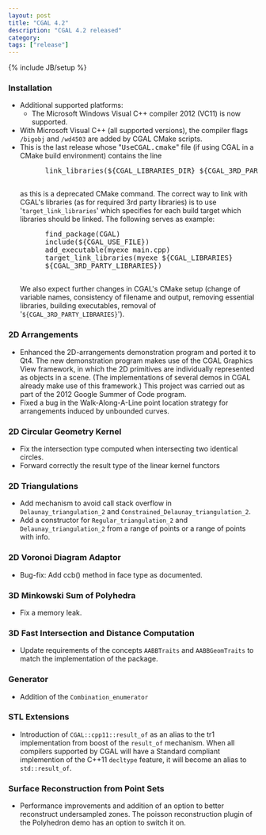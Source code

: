 ```yaml
---
layout: post
title: "CGAL 4.2"
description: "CGAL 4.2 released"
category:
tags: ["release"]
---
```

{% include JB/setup %}
<h3>Installation</h3>
<ul>
  <li>Additional supported platforms:
    <ul>
      <li>The Microsoft Windows Visual C++ compiler 2012 (VC11) is now
        supported.</li>
    </ul>
  </li>
  <li>With Microsoft Visual C++ (all supported versions), the compiler
    flags <code>/bigobj</code> and <code>/wd4503</code> are added by CGAL
    CMake scripts.
  </li>
  <li>This is the last release whose "<tt>UseCGAL.cmake</tt>" file (if
    using CGAL in a CMake build environment) contains the line
    <pre>
      link_libraries(${CGAL_LIBRARIES_DIR} ${CGAL_3RD_PARTY_LIBRARIES_DIRS})
    </pre>
    as this is a deprecated CMake command. The correct way to link with
    CGAL's libraries (as for required 3rd party libraries) is to use
    '<code>target_link_libraries</code>' which specifies for each build
    target which libraries should be linked. The following serves as
    example:
    <pre>
      find_package(CGAL)
      include(${CGAL_USE_FILE})
      add_executable(myexe main.cpp)
      target_link_libraries(myexe ${CGAL_LIBRARIES}
      ${CGAL_3RD_PARTY_LIBRARIES})
    </pre>
    We also expect further changes in CGAL's CMake setup (change of
    variable names, consistency of filename and output, removing
    essential libraries, building executables, removal of
    '<code>${CGAL_3RD_PARTY_LIBRARIES}</code>').
  </li>
</ul>

<h3>2D Arrangements</h3>
<ul>
  <li> Enhanced the 2D-arrangements demonstration program and ported it
    to Qt4. The new demonstration program makes use of the CGAL Graphics
    View framework, in which the 2D primitives are individually
    represented as objects in a scene. (The implementations of several
    demos in CGAL already make use of this framework.) This project was
    carried out as part of the 2012 Google Summer of Code program.</li>
  <li>Fixed a bug in the Walk-Along-A-Line point location strategy for
    arrangements induced by unbounded curves.</li>
</ul>

<h3>2D Circular Geometry Kernel</h3>
<ul>
  <li>Fix the intersection type computed when intersecting two identical circles.</li>
  <li>Forward correctly the result type of the linear kernel functors</li>
</ul>

<h3>2D Triangulations</h3>
<ul>
  <li> Add mechanism to avoid call stack overflow
    in <code>Delaunay_triangulation_2</code>
    and <code>Constrained_Delaunay_triangulation_2</code>.
  <li> Add a constructor for <code>Regular_triangulation_2</code>
    and <code>Delaunay_triangulation_2</code> from a range of points or a
    range of points with info.</li>
</ul>

<h3>2D Voronoi Diagram Adaptor</h3>
<ul>
  <li> Bug-fix: Add ccb() method in face type as documented.</li>
</ul>

<h3>3D Minkowski Sum of Polyhedra</h3>
<ul>
  <li> Fix a memory leak.</li>
</ul>

<h3>3D Fast Intersection and Distance Computation</h3>
<ul>
  <li> Update requirements of the concepts <code>AABBTraits</code>
    and <code>AABBGeomTraits</code> to match the implementation of the
    package.</li>
</ul>

<h3>Generator</h3>
<ul>
  <li> Addition of the <code>Combination_enumerator</code></li>
</ul>

<h3>STL Extensions</h3>
<ul>
  <li>Introduction of <code>CGAL::cpp11::result_of</code> as an alias to
    the tr1 implementation from boost of the <code>result_of</code>
    mechanism.  When all compilers supported by CGAL will have a Standard
    compliant implemention of the C++11 <code>decltype</code> feature, it
    will become an alias to
    <code>std::result_of</code>.
  </li>
</ul>

<h3>Surface Reconstruction from Point Sets</h3>
<ul>
  <li> Performance improvements and addition of an option to better
    reconstruct undersampled zones. The poisson reconstruction plugin
    of the Polyhedron demo has an option to switch it on.</li>
</ul>

